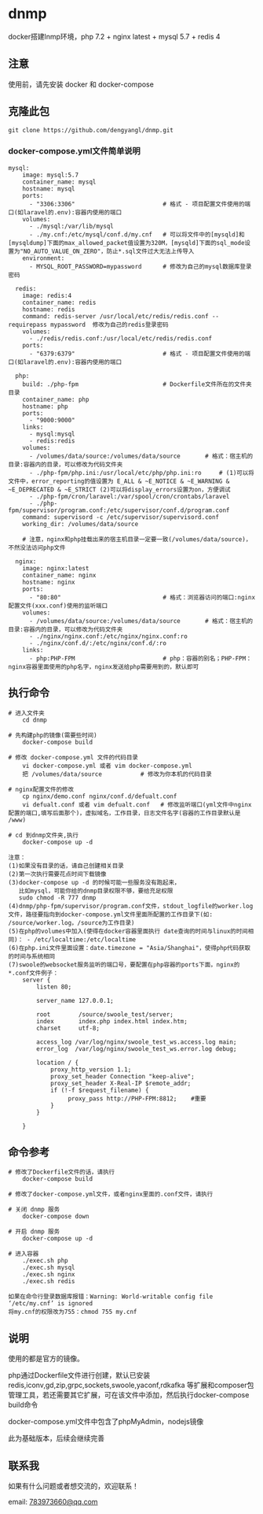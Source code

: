 # dnmp
docker搭建lnmp环境，php 7.2 + nginx latest + mysql 5.7 + redis 4

## 注意
  使用前，请先安装 docker 和 docker-compose
  
##  克隆此包
  
    git clone https://github.com/dengyangl/dnmp.git

### docker-compose.yml文件简单说明
 
    mysql:
        image: mysql:5.7
        container_name: mysql
        hostname: mysql
        ports:
          - "3306:3306"                         # 格式 - 项目配置文件使用的端口(如laravel的.env):容器内使用的端口
        volumes:
          - ./mysql:/var/lib/mysql
          - ./my.cnf:/etc/mysql/conf.d/my.cnf   # 可以将文件中的[mysqld]和[mysqldump]下面的max_allowed_packet值设置为320M，[mysqld]下面的sql_mode设置为"NO_AUTO_VALUE_ON_ZERO"，防止*.sql文件过大无法上传导入
        environment:
          - MYSQL_ROOT_PASSWORD=mypassword      # 修改为自己的mysql数据库登录密码
    
      redis:
        image: redis:4
        container_name: redis
        hostname: redis
        command: redis-server /usr/local/etc/redis/redis.conf --requirepass mypassword  修改为自己的redis登录密码
        volumes:
          - ./redis/redis.conf:/usr/local/etc/redis/redis.conf
        ports:
          - "6379:6379"                         # 格式 - 项目配置文件使用的端口(如laravel的.env):容器内使用的端口
    
      php:
        build: ./php-fpm                        # Dockerfile文件所在的文件夹目录
        container_name: php
        hostname: php
        ports:
          - "9000:9000"
        links:
          - mysql:mysql
          - redis:redis
        volumes:
          - /volumes/data/source:/volumes/data/source       # 格式：宿主机的目录:容器内的目录，可以修改为代码文件夹
          - ./php-fpm/php.ini:/usr/local/etc/php/php.ini:ro     # (1)可以将文件中，error_reporting的值设置为 E_ALL & ~E_NOTICE & ~E_WARNING & ~E_DEPRECATED & ~E_STRICT (2)可以将display_errors设置为on，方便调试
          - ./php-fpm/cron/laravel:/var/spool/cron/crontabs/laravel
          - ./php-fpm/supervisor/program.conf:/etc/supervisor/conf.d/program.conf
        command: supervisord -c /etc/supervisor/supervisord.conf
        working_dir: /volumes/data/source
        
        # 注意，nginx和php挂载出来的宿主机目录一定要一致(/volumes/data/source)，不然没法访问php文件
    
      nginx:
        image: nginx:latest
        container_name: nginx
        hostname: nginx
        ports:
          - "80:80"                             # 格式：浏览器访问的端口:nginx配置文件(xxx.conf)使用的监听端口
        volumes:
          - /volumes/data/source:/volumes/data/source       # 格式：宿主机的目录:容器内的目录，可以修改为代码文件夹
          - ./nginx/nginx.conf:/etc/nginx/nginx.conf:ro
          - ./nginx/conf.d/:/etc/nginx/conf.d/:ro
        links:
          - php:PHP-FPM                         # php：容器的别名；PHP-FPM：nginx容器里面使用的php名字，nginx发送给php需要用到的，默认即可
   
   
 ## 执行命令
 
    # 进入文件夹
        cd dnmp     
    
    # 先构建php的镜像(需要些时间)
        docker-compose build
    
    # 修改 docker-compose.yml 文件的代码目录
        vi docker-compose.yml 或者 vim docker-compose.yml
        把 /volumes/data/source           # 修改为你本机的代码目录
    
    # nginx配置文件的修改
        cp nginx/demo.conf nginx/conf.d/defualt.conf
        vi defualt.conf 或者 vim defualt.conf   # 修改监听端口(yml文件中nginx配置的端口,填写后面那个)，虚拟域名，工作目录，日志文件名字(容器的工作目录默认是 /www)
    
    # cd 到dnmp文件夹,执行
        docker-compose up -d
    
    注意：
    (1)如果没有目录的话，请自己创建相关目录
    (2)第一次执行需要花点时间下载镜像
    (3)docker-compose up -d 的时候可能一些服务没有跑起来，
       比如mysql，可能你给的dnmp目录权限不够，要给充足权限
       sudo chmod -R 777 dnmp
    (4)dnmp/php-fpm/supervisor/program.conf文件，stdout_logfile的worker.log文件，路径要指向到docker-compose.yml文件里面所配置的工作目录下(如: /source/worker.log，/source为工作目录)
    (5)在php的volumes中加入(使得在docker容器里面执行 date查询的时间与linux的时间相同)： - /etc/localtime:/etc/localtime
    (6)在php.ini文件里面设置：date.timezone = "Asia/Shanghai"，使得php代码获取的时间与系统相同
    (7)swoole的websocket服务监听的端口号，要配置在php容器的ports下面，nginx的*.conf文件例子：
        server {
            listen 80;
        
            server_name 127.0.0.1;
        
            root        /source/swoole_test/server;
            index       index.php index.html index.htm;
            charset     utf-8;
        
            access_log /var/log/nginx/swoole_test_ws.access.log main;
            error_log  /var/log/nginx/swoole_test_ws.error.log debug;
        
            location / {
                proxy_http_version 1.1;
                proxy_set_header Connection "keep-alive";
                proxy_set_header X-Real-IP $remote_addr;
                if (!-f $request_filename) {
                     proxy_pass http://PHP-FPM:8812;    #重要
                }
            }
        
        }
    
## 命令参考

    # 修改了Dockerfile文件的话，请执行
        docker-compose build
    
    # 修改了docker-compose.yml文件，或者nginx里面的.conf文件，请执行
    
    # 关闭 dnmp 服务
        docker-compose down
    
    # 开启 dnmp 服务
        docker-compose up -d
        
    # 进入容器
        ./exec.sh php
        ./exec.sh mysql
        ./exec.sh nginx
        ./exec.sh redis
        
    如果在命令行登录数据库报错：Warning: World-writable config file ‘/etc/my.cnf’ is ignored
    将my.cnf的权限改为755：chmod 755 my.cnf
 
 ## 说明
 
   使用的都是官方的镜像。
   
   php通过Dockerfile文件进行创建，默认已安装 redis,iconv,gd,zip,grpc,sockets,swoole,yaconf,rdkafka 等扩展和composer包管理工具，若还需要其它扩展，可在该文件中添加，然后执行docker-compose build命令
 
   docker-compose.yml文件中包含了phpMyAdmin，nodejs镜像
 
   此为基础版本，后续会继续完善
 
 ## 联系我
   
   如果有什么问题或者想交流的，欢迎联系！
   
   email: 783973660@qq.com
   